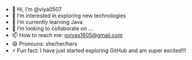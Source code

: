 - 👋 Hi, I’m @viya0507
- 👀 I’m interested in exploring new technologies
- 🌱 I’m currently learning Java
- 💞️ I’m looking to collaborate on ...
- 📫 How to reach me: oviyas1605@gmail.com 
- 😄 Pronouns: she/her/hers
- ⚡ Fun fact: I have just started exploring GitHub and am super excited!!!

<!---
viya0507/viya0507 is a ✨ special ✨ repository because its `README.md` (this file) appears on your GitHub profile.
You can click the Preview link to take a look at your changes.
--->
